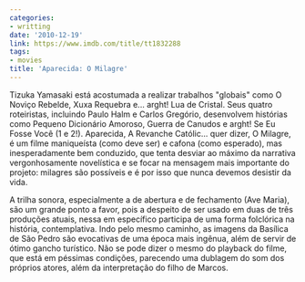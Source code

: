 ```yaml
---
categories:
- writting
date: '2010-12-19'
link: https://www.imdb.com/title/tt1832288
tags:
- movies
title: 'Aparecida: O Milagre'
---
```


Tizuka Yamasaki está acostumada a realizar trabalhos "globais" como O Noviço Rebelde, Xuxa Requebra e... arght! Lua de Cristal. Seus quatro roteiristas, incluindo Paulo Halm e Carlos Gregório, desenvolvem histórias como Pequeno Dicionário Amoroso, Guerra de Canudos e arght! Se Eu Fosse Você (1 e 2!). Aparecida, A Revanche Católic... quer dizer, O Milagre, é um filme maniqueísta (como deve ser) e cafona (como esperado), mas inesperadamente bem conduzido, que tenta desviar ao máximo da narrativa vergonhosamente novelística e se focar na mensagem mais importante do projeto: milagres são possíveis e é por isso que nunca devemos desistir da vida.

A trilha sonora, especialmente a de abertura e de fechamento (Ave Maria), são um grande ponto a favor, pois a despeito de ser usado em duas de três produções atuais, nessa em específico participa de uma forma folclórica na história, contemplativa. Indo pelo mesmo caminho, as imagens da Basílica de São Pedro são evocativas de uma época mais ingênua, além de servir de ótimo gancho turístico. Não se pode dizer o mesmo do playback do filme, que está em péssimas condições, parecendo uma dublagem do som dos próprios atores, além da interpretação do filho de Marcos.